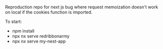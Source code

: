 Reproduction repo for next js bug where request memoization doesn't work on local
if the cookies function is imported.

To start:
- npm install
- npx nx serve redribbonarmy
- npx nx serve my-nest-app
